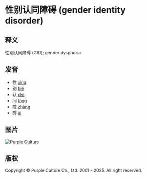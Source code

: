 # 性别认同障碍 (gender identity disorder)

## 释义

性别认同障碍 (GID); gender dysphoria

## 发音

- 性 [xìng](/mp3/xing4.mp3)
- 别 [bié](/mp3/bie2.mp3)
- 认 [rèn](/mp3/ren4.mp3)
- 同 [tóng](/mp3/tong2.mp3)
- 障 [zhàng](/mp3/zhang4.mp3)
- 碍 [ài](/mp3/ai4.mp3)

## 图片

![Purple Culture](/includes/templates/lite_red/images/logo.gif)

## 版权

Copyright © Purple Culture Co., Ltd. 2001 - 2025. All right reserved.